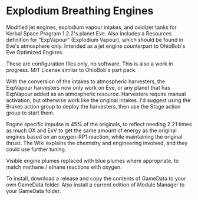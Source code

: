 # Explodium Breathing Engines
Modified jet engines, explodium vapour intakes, and oxidizer tanks for Kerbal Space Program 1.2.2's planet Eve. Also includes a Resources definition for "ExpVapour" (Explodium Vapour), which should be found in Eve's atmosphere only. Intended as a jet engine counterpart to OhioBob's Eve Optimized Engines.

These are configuration files only, no software. This is also a work in progress. MIT License similar to OhioBob's part pack.

With the conversion of the intakes to atmospheric harvesters, the ExpVapour harvesters now only work on Eve, or any planet that has ExpVapour added as an atmospheric resource. Harvesters require manual activation, but otherwise work like the original intakes. I'd suggest using the Brakes action group to deploy the harvesters, then use the Stage action group to start them.

Engine specific impulse is 45% of the originals, to reflect needing 2.21 times as much OX and ExV to get the same amount of energy as the original engines based on an oxygen-RP1 reaction, while maintaining the original thrust. The Wiki explains the chemistry and engineering involved, and they could use further tuning.

Visible engine plumes replaced with blue plumes where appropriate, to match methane / ethane reactions with oxygen.

To install, download a release and copy the contents of GameData to your own GameData folder. Also install a current edition of Module Manager to your GameData folder.
